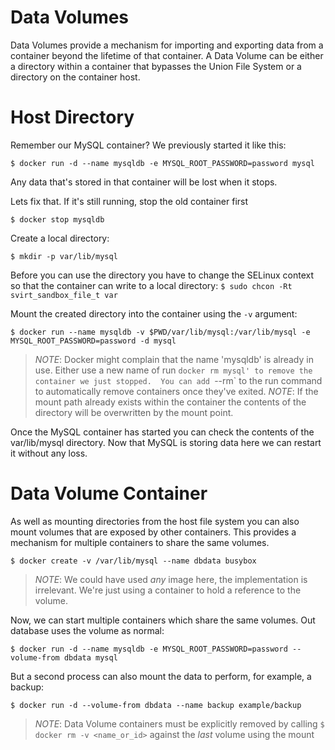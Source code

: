 Data Volumes
============

Data Volumes provide a mechanism for importing and exporting data from a container beyond the lifetime of that container.  A Data Volume can be either a directory within a container that bypasses the Union File System or a directory on the container host.

# Host Directory

Remember our MySQL container?  We previously started it like this:

`$ docker run -d --name mysqldb -e MYSQL_ROOT_PASSWORD=password mysql`

Any data that's stored in that container will be lost when it stops.

Lets fix that.  If it's still running, stop the old container first

`$ docker stop mysqldb`

Create a local directory:

`$ mkdir -p var/lib/mysql`

Before you can use the directory you have to change the SELinux context so that the container can write to a local directory:
`$ sudo chcon -Rt svirt_sandbox_file_t var`

Mount the created directory into the container using the `-v` argument:

```
$ docker run --name mysqldb -v $PWD/var/lib/mysql:/var/lib/mysql -e MYSQL_ROOT_PASSWORD=password -d mysql
```

> *NOTE*: Docker might complain that the name 'mysqldb' is already in use.  Either use a new name of run `docker rm mysql' to remove the container we just stopped.  You can add `--rm` to the run command to automatically remove containers once they've exited.
> *NOTE*: If the mount path already exists within the container the contents of the directory will be overwritten by the mount point.

Once the MySQL container has started you can check the contents of the var/lib/mysql directory.  Now that MySQL is storing data here we can restart it without any loss.


# Data Volume Container

As well as mounting directories from the host file system you can also mount volumes that are exposed by other containers.  This provides a mechanism for multiple containers to share the same volumes.

`$ docker create -v /var/lib/mysql --name dbdata busybox`

> *NOTE*: We could have used *any* image here, the implementation is irrelevant.  We're just using a container to hold a reference to the volume.

Now, we can start multiple containers which share the same volumes.  Out database uses the volume as normal:

`$ docker run -d --name mysqldb -e MYSQL_ROOT_PASSWORD=password --volume-from dbdata mysql`

But a second process can also mount the data to perform, for example, a backup:

`$ docker run -d --volume-from dbdata --name backup example/backup`

> *NOTE*: Data Volume containers must be explicitly removed by calling `$ docker rm -v <name_or_id>` against the *last* volume using the mount